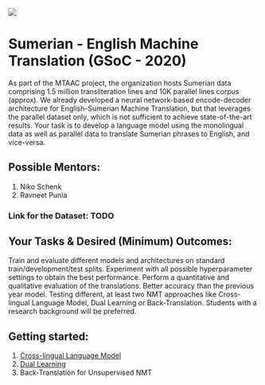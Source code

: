![](https://nelc.ucla.edu/wp-content/uploads/2019/05/Screen-Shot-2019-05-15-at-4.12.48-PM.png)


# Sumerian - English Machine Translation (GSoC - 2020)
As part of the MTAAC project, the organization hosts Sumerian data comprising 1.5 million transliteration lines and 10K parallel lines corpus (approx). We already developed a neural network-based encode-decoder architecture for English-Sumerian Machine Translation, but that leverages the parallel dataset only, which is not sufficient to achieve state-of-the-art results. Your task is to develop a language model using the monolingual data as well as parallel data to translate Sumerian phrases to English, and vice-versa.

## Possible Mentors:
1. Niko Schenk
2. Ravneet Punia

### Link for the Dataset: TODO

## Your Tasks & Desired (Minimum) Outcomes:
Train and evaluate different models and architectures on standard train/development/test splits.
Experiment with all possible hyperparameter settings to obtain the best performance.
Perform a quantitative and qualitative evaluation of the translations.
Better accuracy than the previous year model.
Testing different, at least two NMT approaches like Cross-lingual Language Model, Dual Learning or Back-Translation.
Students with a research background will be preferred.

## Getting started:
1. [Cross-lingual Language Model](https://arxiv.org/pdf/1901.07291.pdf)
2. [Dual Learning](https://papers.nips.cc/paper/6469-dual-learning-for-machine-translation)
3. Back-Translation for Unsupervised NMT
